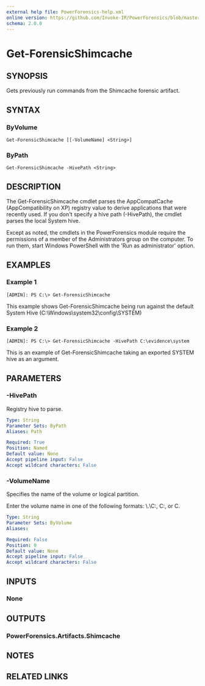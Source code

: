 ```yaml
---
external help file: PowerForensics-help.xml
online version: https://github.com/Invoke-IR/PowerForensics/blob/master/Modules/PowerForensics/docs/Get-ForensicShimcache.md
schema: 2.0.0
---
```


# Get-ForensicShimcache

## SYNOPSIS
Gets previously run commands from the Shimcache forensic artifact.

## SYNTAX

### ByVolume
```
Get-ForensicShimcache [[-VolumeName] <String>]
```

### ByPath
```
Get-ForensicShimcache -HivePath <String>
```

## DESCRIPTION
The Get-ForensicShimcache cmdlet parses the AppCompatCache (AppCompatibility on XP) registry value to derive applications that were recently used. If you don&apos;t specify a hive path (-HivePath), the cmdlet parses the local System hive.

Except as noted, the cmdlets in the PowerForensics module require the permissions of a member of the Administrators group on the computer. To run them, start Windows PowerShell with the 'Run as administrator' option.

## EXAMPLES

### Example 1
```
[ADMIN]: PS C:\> Get-ForensicShimcache
```

This example shows Get-ForensicShimcache being run against the default System Hive (C:\Windows\system32\config\SYSTEM)

### Example 2
```
[ADMIN]: PS C:\> Get-ForensicShimcache -HivePath C:\evidence\system
```

This is an example of Get-ForensicShimcache taking an exported SYSTEM hive as an argument.

## PARAMETERS

### -HivePath
Registry hive to parse.

```yaml
Type: String
Parameter Sets: ByPath
Aliases: Path

Required: True
Position: Named
Default value: None
Accept pipeline input: False
Accept wildcard characters: False
```

### -VolumeName
Specifies the name of the volume or logical partition.

Enter the volume name in one of the following formats: \\.\C:, C:, or C.

```yaml
Type: String
Parameter Sets: ByVolume
Aliases: 

Required: False
Position: 0
Default value: None
Accept pipeline input: False
Accept wildcard characters: False
```

## INPUTS

### None


## OUTPUTS

### PowerForensics.Artifacts.Shimcache

## NOTES

## RELATED LINKS

